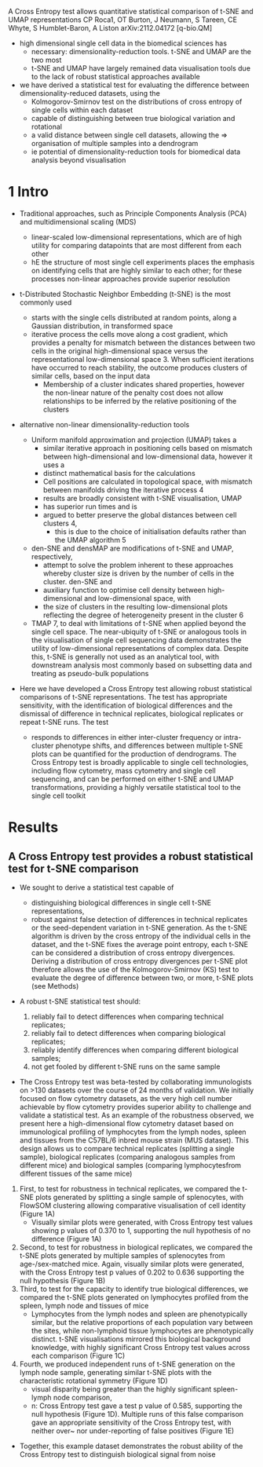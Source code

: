 A Cross Entropy test allows
  quantitative statistical comparison of t-SNE and UMAP representations
CP Roca1, OT Burton, J Neumann, S Tareen, CE Whyte, S Humblet-Baron, A Liston
arXiv:2112.04172 [q-bio.QM]

* high dimensional single cell data in the biomedical sciences has
  * necessary: dimensionality-reduction tools. t-SNE and UMAP are the two most
  * t-SNE and UMAP have largely remained data visualisation tools due to the
    lack of robust statistical approaches available
* we have derived a statistical test for evaluating the difference between
  dimensionality-reduced datasets, using the
  * Kolmogorov-Smirnov test on the distributions of cross entropy of single
    cells within each dataset
  * capable of distinguishing between true biological variation and rotational
  * a valid distance between single cell datasets, allowing the
    => organisation of multiple samples into a dendrogram
  * ie potential of dimensionality-reduction tools for biomedical data analysis
    beyond visualisation

# 1 Intro

* Traditional approaches, such as
  Principle Components Analysis (PCA) and multidimensional scaling (MDS)
  * linear-scaled low-dimensional representations, which are of high utility
    for comparing datapoints that are most different from each other
  * hE the structure of most single cell experiments places the emphasis on
    identifying cells that are highly similar to each other; for these
    processes non-linear approaches provide superior resolution

* t-Distributed Stochastic Neighbor Embedding (t-SNE) is the most commonly used
  * starts with the single cells distributed at random points, along a Gaussian
    distribution, in transformed space
  * iterative process the cells move along a cost gradient, which provides a
    penalty for mismatch between the distances between two cells in the
    original high-dimensional space versus the representational low-dimensional
    space 3. When sufficient iterations have occurred to reach stability, the
    outcome produces clusters of similar cells, based on the input data
    * Membership of a cluster indicates shared properties, however the
      non-linear nature of the penalty cost does not allow relationships to be
      inferred by the relative positioning of the clusters

* alternative non-linear dimensionality-reduction tools
  * Uniform manifold approximation and projection (UMAP) takes a
    * similar iterative approach in positioning cells based on mismatch between
      high-dimensional and low-dimensional data, however it uses a
    * distinct mathematical basis for the calculations
    * Cell positions are calculated in topological space, with mismatch between
      manifolds driving the iterative process 4
    * results are broadly consistent with t-SNE visualisation, UMAP
    * has superior run times and is
    * argued to better preserve the global distances between cell clusters 4,
      * this is due to the choice of initialisation defaults rather than the
        UMAP algorithm 5
  * den-SNE and densMAP are modifications of t-SNE and UMAP, respectively,
    * attempt to solve the problem inherent to these approaches whereby
      cluster size is driven by the number of cells in the cluster. den-SNE and
    * auxiliary function to optimise cell density between high-dimensional and
      low-dimensional space, with
    * the size of clusters in the resulting low-dimensional plots reflecting
      the degree of heterogeneity present in the cluster 6
  * TMAP 7, to deal with limitations of t-SNE when applied beyond the single
    cell space. The near-ubiquity of t-SNE or analogous tools in the
    visualisation of single cell sequencing data demonstrates the utility of
    low-dimensional representations of complex data. Despite this, t-SNE is
    generally not used as an analytical tool, with downstream analysis most
    commonly based on subsetting data and treating as pseudo-bulk populations
* Here we have developed a Cross Entropy test allowing robust statistical
  comparisons of t-SNE representations.  The test has appropriate sensitivity,
  with the identification of biological differences and the
  dismissal of difference in technical replicates, biological replicates or
  repeat t-SNE runs. The test
  * responds to differences in either inter-cluster frequency or intra-cluster
    phenotype shifts, and differences between multiple t-SNE plots can be
    quantified for the production of dendrograms.  The Cross Entropy test is
    broadly applicable to single cell technologies, including flow cytometry,
    mass cytometry and single cell sequencing, and can be performed on either
    t-SNE and UMAP transformations, providing a highly versatile statistical
    tool to the single cell toolkit

# Results

## A Cross Entropy test provides a robust statistical test for t-SNE comparison

* We sought to derive a statistical test capable of
  * distinguishing biological differences in single cell t-SNE representations,
  * robust against false detection of differences in technical replicates or
    the seed-dependent variation in t-SNE generation. As the t-SNE algorithm is
    driven by the cross entropy of the individual cells in the dataset, and the
    t-SNE fixes the average point entropy, each t-SNE can be considered a
    distribution of cross entropy divergences. Deriving a distribution of cross
    entropy divergences per t-SNE plot therefore allows the use of the
    Kolmogorov-Smirnov (KS) test to evaluate the degree of difference between
    two, or more, t-SNE plots (see Methods)

* A robust t-SNE statistical test should:
  1. reliably fail to detect differences when comparing technical replicates;
  1. reliably fail to detect differences when comparing biological replicates;
  1. reliably identify differences when comparing different biological samples;
  1. not get fooled by different t-SNE runs on the same sample
* The Cross Entropy test was beta-tested by collaborating immunologists on >130
  datasets over the course of 24 months of validation. We initially focused on
  flow cytometry datasets, as the very high cell number achievable by flow
  cytometry provides superior ability to challenge and validate a statistical
  test. As an example of the robustness observed, we present here a
  high-dimensional flow cytometry dataset based on immunological profiling of
  lymphocytes from the lymph nodes, spleen and tissues from the C57BL/6 inbred
  mouse strain (MUS dataset). This design allows us to compare technical
  replicates (splitting a single sample), biological replicates (comparing
  analogous samples from different mice) and biological samples (comparing
  lymphocytesfrom different tissues of the same mice)
1. First, to test for robustness in technical replicates, we compared the t-SNE
   plots generated by splitting a single sample of splenocytes, with FlowSOM
   clustering allowing comparative visualisation of cell identity (Figure 1A)
   * Visually similar plots were generated, with Cross Entropy test values
     showing p values of 0.370 to 1, supporting the null hypothesis of no
     difference (Figure 1A)
2. Second, to test for robustness in biological replicates, we compared the
   t-SNE plots generated by multiple samples of splenocytes from
   age-/sex-matched mice. Again, visually similar plots were generated, with
   the Cross Entropy test p values of 0.202 to 0.636 supporting the null
   hypothesis (Figure 1B)
3. Third, to test for the capacity to identify true biological differences, we
   compared the t-SNE plots generated on lymphocytes profiled from the spleen,
   lymph node and tissues of mice
   * Lymphocytes from the lymph nodes and spleen are phenotypically similar,
     but the relative proportions of each population vary between the sites,
     while non-lymphoid tissue lymphocytes are phenotypically distinct. t-SNE
     visualisations mirrored this biological background knowledge, with highly
     significant Cross Entropy test values across each comparison (Figure 1C)
4. Fourth, we produced independent runs of t-SNE generation on the lymph node
   sample, generating similar t-SNE plots with the characteristic rotational
   symmetry (Figure 1D)
   * visual disparity being greater than the highly significant spleen-lymph
     node comparison,
   * n: Cross Entropy test gave a test p value of 0.585, supporting the null
     hypothesis (Figure 1D).  Multiple runs of this false comparison gave an
     appropriate sensitivity of the Cross Entropy test, with neither over~ nor
     under-reporting of false positives (Figure 1E)
* Together, this example dataset demonstrates the robust ability of
  the Cross Entropy test to distinguish biological signal from noise
